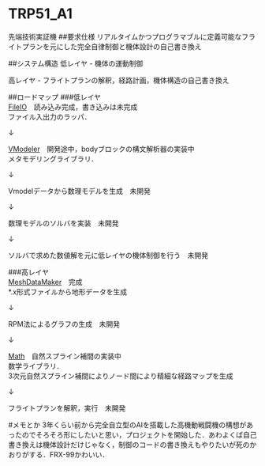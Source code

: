 TRP51_A1
========

先端技術実証機
##要求仕様
リアルタイムかつプログラマブルに定義可能なフライトプランを元にした完全自律制御と機体設計の自己書き換え

##システム構造
低レイヤ - 機体の運動制御

高レイヤ - フライトプランの解釈，経路計画，機体構造の自己書き換え

 
##ロードマップ
###低レイヤ  
[FileIO](https://github.com/tanitta/FileIO)　読み込み完成，書き込みは未完成  
ファイル入出力のラッパ．  

↓

[VModeler](https://github.com/tanitta/VModeler)　開発途中，bodyブロックの構文解析器の実装中  
メタモデリングライブラリ．  

↓

Vmodelデータから数理モデルを生成　未開発  

↓

数理モデルのソルバを実装　未開発

↓

ソルバで求めた数値解を元に低レイヤの機体制御を行う　未開発


###高レイヤ  
[MeshDataMaker](https://github.com/tanitta/MeshDataMaker)　完成    
*.x形式ファイルから地形データを生成  

↓

RPM法によるグラフの生成　未開発  

↓

[Math](https://github.com/tanitta/Math)　自然スプライン補間の実装中  
数学ライブラリ．  
3次元自然スプライン補間によりノード間により精細な経路マップを生成  

↓

フライトプランを解釈，実行　未開発


#メモとか
3年くらい前から完全自立型のAIを搭載した高機動戦闘機の構想があったのでそろそろ形にしたいと思い，プロジェクトを開始した．あわよくば自己書き換えは機体設計だけじゃなく，制御のコードの書き換えもやりたいが死のかおりがする．FRX-99かわいい．
